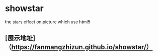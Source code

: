 # showstar
the stars effect on picture which use html5
## [展示地址]（https://fanmangzhizun.github.io/showstar/）
